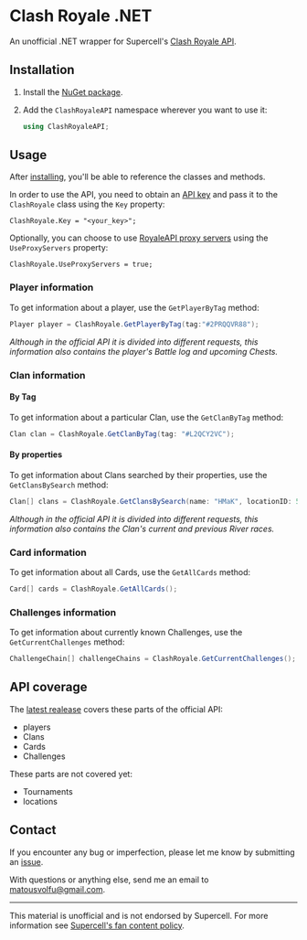 # Clash Royale .NET
An unofficial .NET wrapper for Supercell's [Clash Royale API](https://developer.clashroyale.com/).

## Installation
1. Install the [NuGet package](https://www.nuget.org/packages/ClashRoyaleDotNet).
2. Add the `ClashRoyaleAPI` namespace wherever you want to use it:

   ```cs
   using ClashRoyaleAPI;
   ```

## Usage
After [installing](#installation), you'll be able to reference the classes and methods.

In order to use the API, you need to obtain an [API key](https://developer.clashroyale.com/#/getting-started) and pass it to the `ClashRoyale` class using the `Key` property:
```
ClashRoyale.Key = "<your_key>";
```

Optionally, you can choose to use [RoyaleAPI proxy servers](https://docs.royaleapi.com/#/proxy) using the `UseProxyServers` property:
```
ClashRoyale.UseProxyServers = true;
```

### Player information
To get information about a player, use the `GetPlayerByTag` method:
```cs
Player player = ClashRoyale.GetPlayerByTag(tag:"#2PRQQVR88");
```
*Although in the official API it is divided into different requests, this information also contains the player's Battle log and upcoming Chests.*

### Clan information

#### By Tag
To get information about a particular Clan, use the `GetClanByTag` method:
```cs
Clan clan = ClashRoyale.GetClanByTag(tag: "#L2QCY2VC");
```

#### By properties
To get information about Clans searched by their properties, use the `GetClansBySearch` method:
```cs
Clan[] clans = ClashRoyale.GetClansBySearch(name: "HMaK", locationID: 57000070, minMembers: 35, maxMembers: 45, minScore: 30000);
```

*Although in the official API it is divided into different requests, this information also contains the Clan's current and previous River races.*

### Card information
To get information about all Cards, use the `GetAllCards` method:
```cs
Card[] cards = ClashRoyale.GetAllCards();
```

### Challenges information
To get information about currently known Challenges, use the `GetCurrentChallenges` method:
```cs
ChallengeChain[] challengeChains = ClashRoyale.GetCurrentChallenges();
```

## API coverage
The [latest realease](https://github.com/matousvolf/clash-royale-dotnet/releases/tag/v1.0.2) covers these parts of the official API:
- players
- Clans
- Cards
- Challenges

These parts are not covered yet:
- Tournaments
- locations

## Contact
If you encounter any bug or imperfection, please let me know by submitting an [issue](https://github.com/matousvolf/clash-royale-dotnet/issues).

With questions or anything else, send me an email to [matousvolfu@gmail.com](mailto:matousvolfu@gmail.com).

---

This material is unofficial and is not endorsed by Supercell. For more information see [Supercell's fan content policy](https://www.supercell.com/fan-content-policy).

